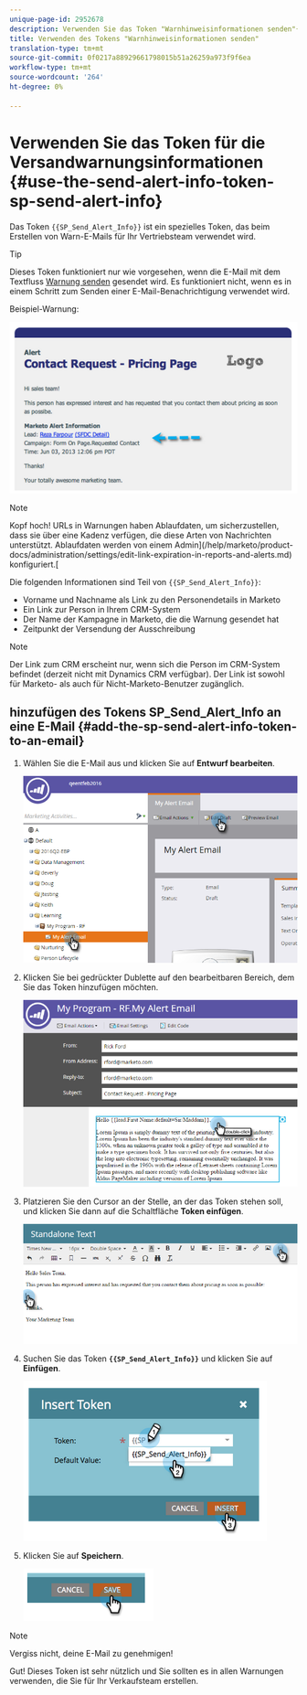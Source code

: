 ```yaml
---
unique-page-id: 2952678
description: Verwenden Sie das Token "Warnhinweisinformationen senden"{SP_Send_Alert_Info} - "Marketing to Docs"- Produktdokumentation
title: Verwenden des Tokens "Warnhinweisinformationen senden"
translation-type: tm+mt
source-git-commit: 0f0217a88929661798015b51a26259a973f9f6ea
workflow-type: tm+mt
source-wordcount: '264'
ht-degree: 0%

---
```



# Verwenden Sie das Token für die Versandwarnungsinformationen {#use-the-send-alert-info-token-sp-send-alert-info}

Das Token `{{SP_Send_Alert_Info}}` ist ein spezielles Token, das beim Erstellen von Warn-E-Mails für Ihr Vertriebsteam verwendet wird.

>[!TIP]
>
>Dieses Token funktioniert nur wie vorgesehen, wenn die E-Mail mit dem Textfluss [Warnung senden](/help/marketo/product-docs/core-marketo-concepts/smart-campaigns/flow-actions/send-alert.md) gesendet wird. Es funktioniert nicht, wenn es in einem Schritt zum Senden einer E-Mail-Benachrichtigung verwendet wird.

Beispiel-Warnung:

![](assets/image2014-9-25-15-3a17-3a58.png)

>[!NOTE]
>
>Kopf hoch! URLs in Warnungen haben Ablaufdaten, um sicherzustellen, dass sie über eine Kadenz verfügen, die diese Arten von Nachrichten unterstützt. Ablaufdaten werden von einem Admin](/help/marketo/product-docs/administration/settings/edit-link-expiration-in-reports-and-alerts.md) konfiguriert.[

Die folgenden Informationen sind Teil von `{{SP_Send_Alert_Info}}`:

* Vorname und Nachname als Link zu den Personendetails in Marketo
* Ein Link zur Person in Ihrem CRM-System
* Der Name der Kampagne in Marketo, die die Warnung gesendet hat
* Zeitpunkt der Versendung der Ausschreibung

>[!NOTE]
>
>Der Link zum CRM erscheint nur, wenn sich die Person im CRM-System befindet (derzeit nicht mit Dynamics CRM verfügbar). Der Link ist sowohl für Marketo- als auch für Nicht-Marketo-Benutzer zugänglich.

## hinzufügen des Tokens SP_Send_Alert_Info an eine E-Mail {#add-the-sp-send-alert-info-token-to-an-email}

1. Wählen Sie die E-Mail aus und klicken Sie auf **Entwurf bearbeiten**.

   ![](assets/one-3.png)

1. Klicken Sie bei gedrückter Dublette auf den bearbeitbaren Bereich, dem Sie das Token hinzufügen möchten.

   ![](assets/two-3.png)

1. Platzieren Sie den Cursor an der Stelle, an der das Token stehen soll, und klicken Sie dann auf die Schaltfläche **Token einfügen**.

   ![](assets/three-3.png)

1. Suchen Sie das Token **`{{SP_Send_Alert_Info}}`** und klicken Sie auf **Einfügen**.

   ![](assets/image2014-9-25-15-3a19-3a11.png)

1. Klicken Sie auf **Speichern**.

   ![](assets/image2014-9-25-15-3a19-3a24.png)

>[!NOTE]
>
>Vergiss nicht, deine E-Mail zu genehmigen!

Gut! Dieses Token ist sehr nützlich und Sie sollten es in allen Warnungen verwenden, die Sie für Ihr Verkaufsteam erstellen.
